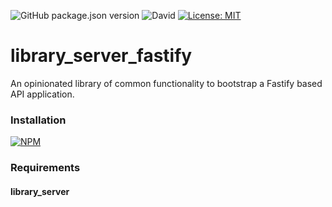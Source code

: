 ![GitHub package.json version](https://img.shields.io/github/package-json/v/thzero/library_server_fastify)
![David](https://img.shields.io/david/thzero/library_server_fastify)
[![License: MIT](https://img.shields.io/badge/License-MIT-yellow.svg)](https://opensource.org/licenses/MIT)

# library_server_fastify

An opinionated library of common functionality to bootstrap a Fastify based API application.

### Installation

[![NPM](https://nodei.co/npm/@thzero/library_server.png?compact=true)](https://npmjs.org/package/@thzero/library_server_fastify)

### Requirements

#### library_server
